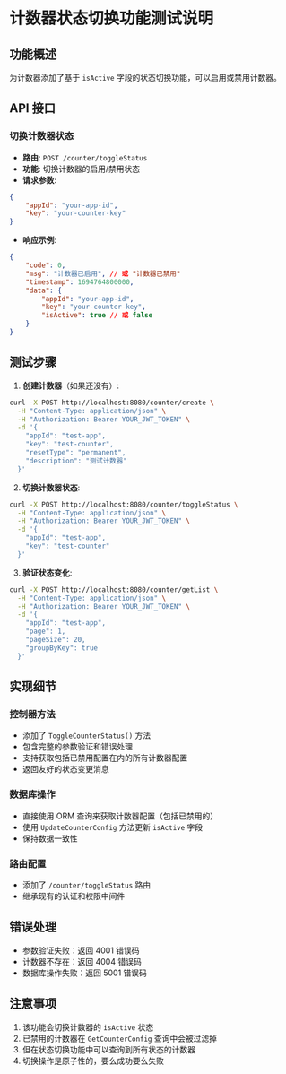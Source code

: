 # 计数器状态切换功能测试说明

## 功能概述
为计数器添加了基于 `isActive` 字段的状态切换功能，可以启用或禁用计数器。

## API 接口

### 切换计数器状态
- **路由**: `POST /counter/toggleStatus`
- **功能**: 切换计数器的启用/禁用状态
- **请求参数**:
```json
{
    "appId": "your-app-id",
    "key": "your-counter-key"
}
```

- **响应示例**:
```json
{
    "code": 0,
    "msg": "计数器已启用", // 或 "计数器已禁用"
    "timestamp": 1694764800000,
    "data": {
        "appId": "your-app-id",
        "key": "your-counter-key",
        "isActive": true // 或 false
    }
}
```

## 测试步骤

1. **创建计数器**（如果还没有）:
```bash
curl -X POST http://localhost:8080/counter/create \
  -H "Content-Type: application/json" \
  -H "Authorization: Bearer YOUR_JWT_TOKEN" \
  -d '{
    "appId": "test-app",
    "key": "test-counter",
    "resetType": "permanent",
    "description": "测试计数器"
  }'
```

2. **切换计数器状态**:
```bash
curl -X POST http://localhost:8080/counter/toggleStatus \
  -H "Content-Type: application/json" \
  -H "Authorization: Bearer YOUR_JWT_TOKEN" \
  -d '{
    "appId": "test-app",
    "key": "test-counter"
  }'
```

3. **验证状态变化**:
```bash
curl -X POST http://localhost:8080/counter/getList \
  -H "Content-Type: application/json" \
  -H "Authorization: Bearer YOUR_JWT_TOKEN" \
  -d '{
    "appId": "test-app",
    "page": 1,
    "pageSize": 20,
    "groupByKey": true
  }'
```

## 实现细节

### 控制器方法
- 添加了 `ToggleCounterStatus()` 方法
- 包含完整的参数验证和错误处理
- 支持获取包括已禁用配置在内的所有计数器配置
- 返回友好的状态变更消息

### 数据库操作
- 直接使用 ORM 查询来获取计数器配置（包括已禁用的）
- 使用 `UpdateCounterConfig` 方法更新 `isActive` 字段
- 保持数据一致性

### 路由配置
- 添加了 `/counter/toggleStatus` 路由
- 继承现有的认证和权限中间件

## 错误处理
- 参数验证失败：返回 4001 错误码
- 计数器不存在：返回 4004 错误码  
- 数据库操作失败：返回 5001 错误码

## 注意事项
1. 该功能会切换计数器的 `isActive` 状态
2. 已禁用的计数器在 `GetCounterConfig` 查询中会被过滤掉
3. 但在状态切换功能中可以查询到所有状态的计数器
4. 切换操作是原子性的，要么成功要么失败
